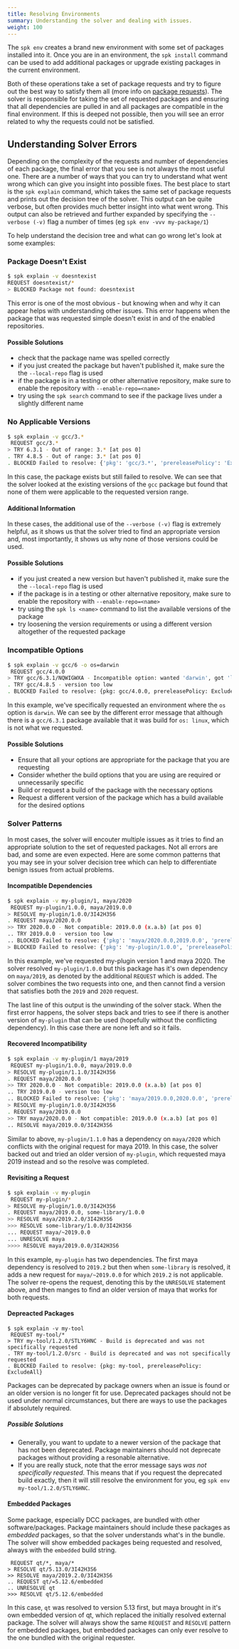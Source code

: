 ```yaml
---
title: Resolving Environments
summary: Understanding the solver and dealing with issues.
weight: 100
---
```


The `spk env` creates a brand new environment with some set of packages installed into it. Once you are in an environment, the `spk install` command can be used to add additional packages or upgrade existing packages in the current environment.

Both of these operations take a set of package requests and try to figure out the best way to satisfy them all (more info on [package requests](../versioning)). The solver is responsible for taking the set of requested packages and ensuring that all dependencies are pulled in and all packages are compatible in the final environment. If this is deeped not possible, then you will see an error related to why the requests could not be satisfied.

## Understanding Solver Errors

Depending on the complexity of the requests and number of dependencies of each package, the final error that you see is not always the most useful one. There are a number of ways that you can try to understand what went wrong which can give you insight into possible fixes. The best place to start is the `spk explain` command, which takes the same set of package requests and prints out the decision tree of the solver. This output can be quite verbose, but often provides much better insight into what went wrong. This output can also be retrieved and further expanded by specifying the `--verbose (-v)` flag a number of times (eg `spk env -vvv my-package/1`)

To help understand the decision tree and what can go wrong let's look at some examples:

### Package Doesn't Exist

```bash
$ spk explain -v doesntexist
REQUEST doesntexist/*
> BLOCKED Package not found: doesntexist
```

This error is one of the most obvious - but knowing when and why it can appear helps with understanding other issues. This error happens when the package that was requested simple doesn't exist in and of the enabled repositories.

#### Possible Solutions

- check that the package name was spelled correctly
- if you just created the package but haven't published it, make sure the the `--local-repo` flag is used
- if the package is in a testing or other alternative repository, make sure to enable the repository with `--enable-repo=<name>`
- try using the `spk search` command to see if the package lives under a slightly different name

### No Applicable Versions

```bash
$ spk explain -v gcc/3.*
 REQUEST gcc/3.*
> TRY 6.3.1 - Out of range: 3.* [at pos 0]
. TRY 4.8.5 - Out of range: 3.* [at pos 0]
. BLOCKED Failed to resolve: {'pkg': 'gcc/3.*', 'prereleasePolicy': 'ExcludeAll'}
```

In this case, the package exists but still failed to resolve. We can see that the solver looked at the existing versions of the `gcc` package but found that none of them were applicable to the requested version range.

#### Additional Information

In these cases, the additional use of the `--verbose (-v)` flag is extremely helpful, as it shows us that the solver tried to find an appropriate version and, most importantly, it shows us why none of those versions could be used.

#### Possible Solutions

- if you just created a new version but haven't published it, make sure the the `--local-repo` flag is used
- if the package is in a testing or other alternative repository, make sure to enable the repository with `--enable-repo=<name>`
- try using the `spk ls <name>` command to list the available versions of the package
- try loosening the version requirements or using a different version altogether of the requested package

### Incompatible Options

```bash
$ spk explain -v gcc/6 -o os=darwin
 REQUEST gcc/4.0.0
> TRY gcc/6.3.1/NQWIGWXA - Incompatible option: wanted 'darwin', got 'linux'
. TRY gcc/4.8.5 - version too low
. BLOCKED Failed to resolve: {pkg: gcc/4.0.0, prereleasePolicy: ExcludeAll}
```

In this example, we've specifically requested an environment where the `os` option is `darwin`. We can see by the different error message that although there is a `gcc/6.3.1` package available that it was build for `os: linux`, which is not what we requested.

#### Possible Solutions

- Ensure that all your options are appropriate for the package that you are requesting
- Consider whether the build options that you are using are required or unnecessarily specific
- Build or request a build of the package with the necessary options
- Request a different version of the package which has a build available for the desired options

### Solver Patterns

In most cases, the solver will encouter multiple issues as it tries to find an appropriate solution to the set of requested packages. Not all errors are bad, and some are even expected. Here are some common patterns that you may see in your solver decision tree which can help to differentiate benign issues from actual problems.

#### Incompatible Dependencies

```bash
$ spk explain -v my-plugin/1, maya/2020
 REQUEST my-plugin/1.0.0, maya/2019.0.0
> RESOLVE my-plugin/1.0.0/3I42H3S6
. REQUEST maya/2020.0.0
>> TRY 2020.0.0 - Not compatible: 2019.0.0 (x.a.b) [at pos 0]
.. TRY 2019.0.0 - version too low
.. BLOCKED Failed to resolve: {'pkg': 'maya/2020.0.0,2019.0.0', 'prereleasePolicy': 'ExcludeAll'}
> BLOCKED Failed to resolve: {'pkg': 'my-plugin/1.0.0', 'prereleasePolicy': 'ExcludeAll'}
```

In this example, we've requested my-plugin version 1 and maya 2020. The solver resolved `my-plugin/1.0.0` but this package has it's own dependency on `maya/2019`, as denoted by the additional `REQUEST` which is added. The solver combines the two requests into one, and then cannot find a version that satisfies both the `2019` and `2020` request.

The last line of this output is the unwinding of the solver stack. When the first error happens, the solver steps back and tries to see if there is another version of `my-plugin` that can be used (hopefully without the conflicting dependency). In this case there are none left and so it fails.

#### Recovered Incompatibility

```bash
$ spk explain -v my-plugin/1 maya/2019
 REQUEST my-plugin/1.0.0, maya/2019.0.0
> RESOLVE my-plugin/1.1.0/3I42H3S6
. REQUEST maya/2020.0.0
>> TRY 2020.0.0 - Not compatible: 2019.0.0 (x.a.b) [at pos 0]
.. TRY 2019.0.0 - version too low
.. BLOCKED Failed to resolve: {'pkg': 'maya/2019.0.0,2020.0.0', 'prereleasePolicy': 'ExcludeAll'}
> RESOLVE my-plugin/1.0.0/3I42H3S6
. REQUEST maya/2019.0.0
>> TRY maya/2020.0.0 - Not compatible: 2019.0.0 (x.a.b) [at pos 0]
.. RESOLVE maya/2019.0.0/3I42H3S6
```

Similar to above, `my-plugin/1.1.0` has a dependency on `maya/2020` which conflicts with the original request for maya 2019. In this case, the solver backed out and tried an older version of `my-plugin`, which requested maya 2019 instead and so the resolve was completed.

#### Revisiting a Request

```bash
$ spk explain -v my-plugin
 REQUEST my-plugin/*
> RESOLVE my-plugin/1.0.0/3I42H3S6
. REQUEST maya/2019.0.0, some-library/1.0.0
>> RESOLVE maya/2019.2.0/3I42H3S6
>>> RESOLVE some-library/1.0.0/3I42H3S6
... REQUEST maya/~2019.0.0
... UNRESOLVE maya
>>>> RESOLVE maya/2019.0.0/3I42H3S6
```

In this example, `my-plugin` has two dependencies. The first maya dependency is resolved to `2019.2` but then when `some-library` is resolved, it adds a new request for `maya/~2019.0.0` for which `2019.2` is not applicable. The solver re-opens the request, denoting this by the `UNRESOLVE` statement above, and then manges to find an older version of maya that works for both requests.

#### Depreacted Packages

```
$ spk explain -v my-tool
 REQUEST my-tool/*
> TRY my-tool/1.2.0/STLY6HNC - Build is deprecated and was not specifically requested
. TRY my-tool/1.2.0/src - Build is deprecated and was not specifically requested
. BLOCKED Failed to resolve: {pkg: my-tool, prereleasePolicy: ExcludeAll}
```

Packages can be deprecated by package owners when an issue is found or an older version is no longer fit for use. Deprecated packages should not be used under normal circumstances, but there are ways to use the packages if absolutely required.

##### Possible Solutions

- Generally, you want to update to a newer version of the package that has not been deprecated. Package maintainers should not deprecate packages without providing a resonable alternative.
- If you are really stuck, note that the error message says _was not specifically requested_. This means that if you request the deprecated build exactly, then it will still resolve the environment for you, eg `spk env my-tool/1.2.0/STLY6HNC`.

#### Embedded Packages

Some package, especially DCC packages, are bundled with other software/packages. Package maintainers should include these packages as _embedded_ packages, so that the solver understands what's in the bundle. The solver will show embedded packages being requested and resolved, always with the `embedded` build string.

```
 REQUEST qt/*, maya/*
> RESOLVE qt/5.13.0/3I42H3S6
>> RESOLVE maya/2019.2.0/3I42H3S6
.. REQUEST qt/=5.12.6/embedded
.. UNRESOLVE qt
>>> RESOLVE qt/5.12.6/embedded
```

In this case, `qt` was resolved to version 5.13 first, but maya brought in it's own embedded version of qt, which replaced the initially resolved external package. The solver will always show the same `REQUEST` and `RESOLVE` pattern for embedded packages, but embedded packages can only ever resolve to the one bundled with the original requester.
